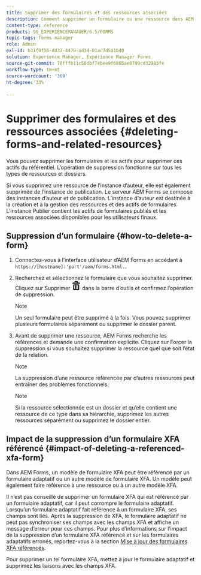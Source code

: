 ```yaml
---
title: Supprimer des formulaires et des ressources associées
description: Comment supprimer un formulaire ou une ressource dans AEM Forms et son impact sur les ressources référencées et référentes et les formulaires XFA.
content-type: reference
products: SG_EXPERIENCEMANAGER/6.5/FORMS
topic-tags: forms-manager
role: Admin
exl-id: b31f9f56-dd33-4478-ad34-01ac7d5a1b40
solution: Experience Manager, Experience Manager Forms
source-git-commit: 76fffb11c56dbf7ebee9f6805ae0799cd32985fe
workflow-type: tm+mt
source-wordcount: '369'
ht-degree: 33%

---
```


# Supprimer des formulaires et des ressources associées {#deleting-forms-and-related-resources}

Vous pouvez supprimer les formulaires et les actifs pour supprimer ces actifs du référentiel. L’opération de suppression fonctionne sur tous les types de ressources et dossiers.

Si vous supprimez une ressource de l’instance d’auteur, elle est également supprimée de l’instance de publication. Le serveur AEM Forms se compose des instances d’auteur et de publication. L’instance d’auteur est destinée à la création et à la gestion des ressources et des actifs de formulaires. L’instance Publier contient les actifs de formulaires publiés et les ressources associées disponibles pour les utilisateurs finaux.

## Suppression d’un formulaire {#how-to-delete-a-form}

1. Connectez-vous à l’interface utilisateur d’AEM Forms en accédant à `https://[hostname]:'port'/aem/forms.html.`.
1. Recherchez et sélectionnez le formulaire que vous souhaitez supprimer. Cliquez sur Supprimer ![aem6forms_delete2](assets/aem6forms_delete2.png) dans la barre d’outils et confirmez l’opération de suppression.

   >[!NOTE]
   >
   >Un seul formulaire peut être supprimé à la fois. Vous pouvez supprimer plusieurs formulaires séparément ou supprimer le dossier parent.

1. Avant de supprimer une ressource, AEM Forms recherche les références et demande une confirmation explicite. Cliquez sur Forcer la suppression si vous souhaitez supprimer la ressource quel que soit l’état de la relation.

   >[!NOTE]
   >
   >La suppression d’une ressource référencée par d’autres ressources peut entraîner des problèmes fonctionnels.

   >[!NOTE]
   >
   >Si la ressource sélectionnée est un dossier et qu’elle contient une ressource de ce type dans sa hiérarchie, supprimez les autres ressources séparément ou supprimez le dossier entier.

## Impact de la suppression d’un formulaire XFA référencé {#impact-of-deleting-a-referenced-xfa-form}

Dans AEM Forms, un modèle de formulaire XFA peut être référencé par un formulaire adaptatif ou un autre modèle de formulaire XFA. Un modèle peut également faire référence à une ressource ou à un autre modèle XFA.

Il n’est pas conseillé de supprimer un formulaire XFA qui est référencé par un formulaire adaptatif, car il peut corrompre le formulaire adaptatif. Lorsqu’un formulaire adaptatif fait référence à un formulaire XFA, ses champs sont liés. Après la suppression de XFA, le formulaire adaptatif ne peut pas synchroniser ses champs avec les champs XFA et affiche un message d’erreur pour ces champs. Pour plus d’informations sur l’impact de la suppression d’un formulaire XFA référencé et sur les formulaires adaptatifs erronés, reportez-vous à la section [Mise à jour des formulaires XFA référencés](/help/forms/using/get-xdp-pdf-documents-aem.md#p-updating-referenced-xfa-forms-p).

Pour supprimer un tel formulaire XFA, mettez à jour le formulaire adaptatif et supprimez les liaisons avec les champs XFA.
